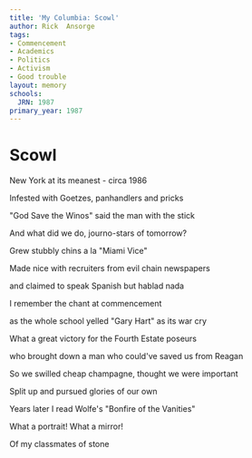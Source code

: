 ```yaml
---
title: 'My Columbia: Scowl'
author: Rick  Ansorge
tags:
- Commencement
- Academics
- Politics
- Activism
- Good trouble
layout: memory
schools:
  JRN: 1987
primary_year: 1987
---
```

# Scowl

New York at its meanest - circa 1986

Infested with Goetzes, panhandlers and pricks

"God Save the Winos" said the man with the stick

And what did we do, journo-stars of tomorrow?

Grew stubbly chins a la "Miami Vice"

Made nice with recruiters from evil chain newspapers

and claimed to speak Spanish but hablad nada

I remember the chant at commencement

as the whole school yelled "Gary Hart" as its war cry

What a great victory for the Fourth Estate poseurs

who brought down a man who could've saved us from Reagan

So we swilled cheap champagne, thought we were important

Split up and pursued glories of our own

Years later I  read Wolfe's "Bonfire of the Vanities"

What a portrait! What a mirror!

Of my classmates of stone
